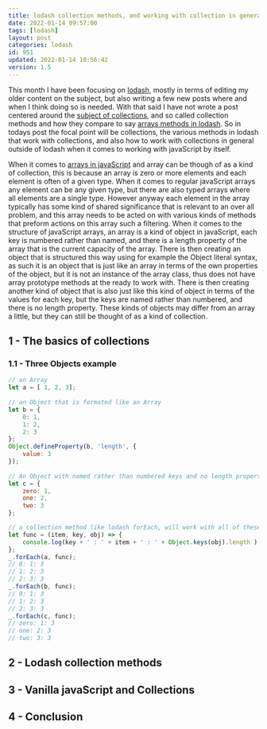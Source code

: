 ```yaml
---
title: lodash collection methods, and working with collection in general with javaScript
date: 2022-01-14 09:57:00
tags: [lodash]
layout: post
categories: lodash
id: 951
updated: 2022-01-14 10:56:42
version: 1.5
---
```


This month I have been focusing on [lodash](https://lodash.com/), mostly in terms of editing my older content on the subject, but also writing a few new posts where and when I think doing so is needed. With that said I have not wrote a post centered around the [subject of collections](https://en.wikipedia.org/wiki/Collection_%28abstract_data_type%29), and so called collection methods and how they compare to say [arrays methods in lodash](/2019/02/14/lodash_array/).  So in todays post the focal point will be collections, the various methods in lodash that work with collections, and also how to work with collections in general outside of lodash when it comes to working with javaScript by itself.

When it comes to [arrays in javaScript](/2018/12/10/js-array/) and array can be though of as a kind of collection, this is because an array is zero or more elements and each element is often of a given type. When it comes to regular javaScript arrays any element can be any given type, but there are also  typed arrays where all elements are a single type. However anyway each element in the array typically has some kind of shared significance that is relevant to an over all problem, and this array needs to be acted on with various kinds of methods that preform actions on this array such a filtering. When it comes to the structure of javaScript arrays, an array is a kind of object in javaScript, each key is numbered rather than named, and there is a length property of the array that is the current capacity of the array. There is then creating an object that is structured this way using for example the Object literal syntax, as such it is an object that is just like an array in terms of the own properties of the object, but it is not an instance of the array class, thus does not have array prototype methods at the ready to work with. There is then creating another kind of object that is also just like this kind of object in terms of the values for each key, but the keys are named rather than numbered, and there is no length property. These kinds of objects may differ from an array a little, but they can still be thought of as a kind of collection.

<!-- more -->

## 1 - The basics of collections

### 1.1 - Three Objects example

```js
// an Array
let a = [ 1, 2, 3];
 
// an Object that is formated like an Array
let b = {
    0: 1,
    1: 2,
    2: 3
};
Object.defineProperty(b, 'length', {
    value: 3
});
 
// An Object with named rather than numbered keys and no length property
let c = {
    zero: 1,
    one: 2,
    two: 3
};

// a collection method like lodash forEach, will work with all of these
let func = (item, key, obj) => {
    console.log(key + ' : ' + item + ' : ' + Object.keys(obj).length );
};
_.forEach(a, func);
// 0: 1: 3 
// 1: 2: 3 
// 2: 3: 3 
_.forEach(b, func);
// 0: 1: 3 
// 1: 2: 3 
// 2: 3: 3 
_.forEach(c, func);
// zero: 1: 3 
// one: 2: 3 
// two: 3: 3
```

## 2 - Lodash collection methods

## 3 - Vanilla javaScript and Collections

## 4 - Conclusion

